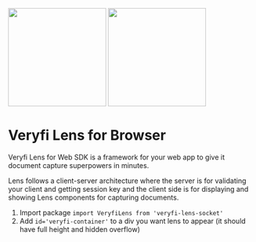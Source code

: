 <img  src="https://user-images.githubusercontent.com/30125790/212157461-58bdc714-2f89-44c2-8e4d-d42bee74854e.png#gh-dark-mode-only"  width="200">

<img  src="https://user-images.githubusercontent.com/30125790/212157486-bfd08c5d-9337-4b78-be6f-230dc63838ba.png#gh-light-mode-only"  width="200">

# Veryfi Lens for Browser 

Veryfi Lens for Web SDK is a framework for your web app to give it document capture superpowers in minutes.

Lens follows a client-server architecture where the server is for validating your client and getting session key and the client side is for displaying and showing Lens components for capturing documents.


1. Import package `import VeryfiLens from 'veryfi-lens-socket'`
2. Add `id='veryfi-container'` to a div you want lens to appear (it should have full height and hidden overflow)